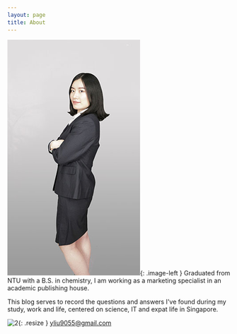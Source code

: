 ```yaml
---
layout: page
title: About
---
```

<style type="text/css">
.image-left {
  display: block;
  margin-left: 20px;
  margin-right: 20px;
  float: left;
}
img.resize {
  max-width:4%;
  max-height:4%;
  float: left;
  margin-right: 20px;
}
</style>

![1](./public/img/suit.jpg){: .image-left } Graduated from NTU with a B.S. in chemistry, I am working as a marketing specialist in an academic publishing house.

This blog serves to record the questions and answers I've found during my study, work and life, centered on science, IT and expat life in Singapore.

![2](/organizedchaos/public/img/mail.png){: .resize }  yliu9055@gmail.com